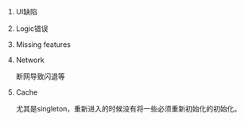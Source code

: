 ﻿1. UI缺陷

2. Logic错误

3. Missing features

4. Network

    断网导致闪退等

5. Cache

    尤其是singleton，重新进入的时候没有将一些必须重新初始化的初始化。